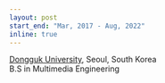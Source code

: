 ```yaml
---
layout: post
start_end: "Mar, 2017 - Aug, 2022"
inline: true
---
```

[Dongguk University](https://www.dongguk.edu/main), Seoul, South Korea\
B.S in Multimedia Engineering
